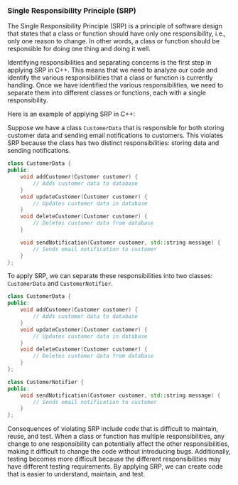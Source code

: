 ### Single Responsibility Principle (SRP)
The Single Responsibility Principle (SRP) is a principle of software design that states that a class or function should have only one responsibility, i.e., only one reason to change. In other words, a class or function should be responsible for doing one thing and doing it well.

Identifying responsibilities and separating concerns is the first step in applying SRP in C++. This means that we need to analyze our code and identify the various responsibilities that a class or function is currently handling. Once we have identified the various responsibilities, we need to separate them into different classes or functions, each with a single responsibility.

Here is an example of applying SRP in C++:

Suppose we have a class `CustomerData` that is responsible for both storing customer data and sending email notifications to customers. This violates SRP because the class has two distinct responsibilities: storing data and sending notifications. 
```cpp
class CustomerData {
public:
    void addCustomer(Customer customer) {
        // Adds customer data to database
    }
    void updateCustomer(Customer customer) {
        // Updates customer data in database
    }
    void deleteCustomer(Customer customer) {
        // Deletes customer data from database
    }

    void sendNotification(Customer customer, std::string message) {
        // Sends email notification to customer
    }
};
```
To apply SRP, we can separate these responsibilities into two classes: `CustomerData` and `CustomerNotifier`.
```cpp
class CustomerData {
public:
    void addCustomer(Customer customer) {
        // Adds customer data to database
    }
    void updateCustomer(Customer customer) {
        // Updates customer data in database
    }
    void deleteCustomer(Customer customer) {
        // Deletes customer data from database
    }
};

class CustomerNotifier {
public:
    void sendNotification(Customer customer, std::string message) {
        // Sends email notification to customer
    }
};
```
Consequences of violating SRP include code that is difficult to maintain, reuse, and test. When a class or function has multiple responsibilities, any change to one responsibility can potentially affect the other responsibilities, making it difficult to change the code without introducing bugs. Additionally, testing becomes more difficult because the different responsibilities may have different testing requirements. By applying SRP, we can create code that is easier to understand, maintain, and test.